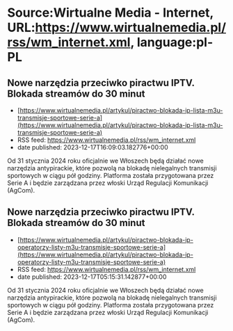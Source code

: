 # Source:Wirtualne Media - Internet, URL:https://www.wirtualnemedia.pl/rss/wm_internet.xml, language:pl-PL

## Nowe narzędzia przeciwko piractwu IPTV. Blokada streamów do 30 minut
 - [https://www.wirtualnemedia.pl/artykul/piractwo-blokada-ip-lista-m3u-transmisje-sportowe-serie-a](https://www.wirtualnemedia.pl/artykul/piractwo-blokada-ip-lista-m3u-transmisje-sportowe-serie-a)
 - RSS feed: https://www.wirtualnemedia.pl/rss/wm_internet.xml
 - date published: 2023-12-17T16:09:03.182776+00:00

Od 31 stycznia 2024 roku oficjalnie we Włoszech będą działać nowe narzędzia antypirackie, które pozwolą na blokadę nielegalnych transmisji sportowych w ciągu pół godziny. Platforma została przygotowana przez Serie A i będzie zarządzana przez włoski Urząd Regulacji Komunikacji (AgCom).

## Nowe narzędzia przeciwko piractwu IPTV. Blokada streamów do 30 minut
 - [https://www.wirtualnemedia.pl/artykul/piractwo-blokada-ip-operatorzy-listy-m3u-transmisje-sportowe-serie-a](https://www.wirtualnemedia.pl/artykul/piractwo-blokada-ip-operatorzy-listy-m3u-transmisje-sportowe-serie-a)
 - RSS feed: https://www.wirtualnemedia.pl/rss/wm_internet.xml
 - date published: 2023-12-17T05:15:31.142877+00:00

Od 31 stycznia 2024 roku oficjalnie we Włoszech będą działać nowe narzędzia antypirackie, które pozwolą na blokadę nielegalnych transmisji sportowych w ciągu pół godziny. Platforma została przygotowana przez Serie A i będzie zarządzana przez włoski Urząd Regulacji Komunikacji (AgCom).

